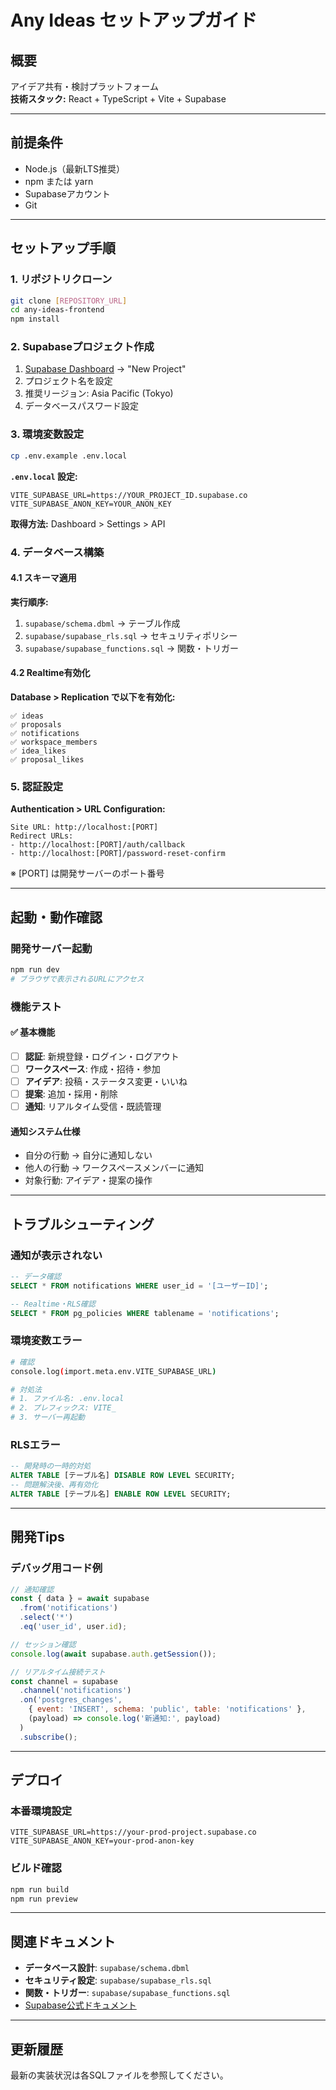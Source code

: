 # Any Ideas セットアップガイド

## 概要
アイデア共有・検討プラットフォーム  
**技術スタック:** React + TypeScript + Vite + Supabase

---

## 前提条件
- Node.js（最新LTS推奨）
- npm または yarn  
- Supabaseアカウント
- Git

---

## セットアップ手順

### 1. リポジトリクローン
```bash
git clone [REPOSITORY_URL]
cd any-ideas-frontend
npm install
```

### 2. Supabaseプロジェクト作成
1. [Supabase Dashboard](https://app.supabase.com) → "New Project"
2. プロジェクト名を設定
3. 推奨リージョン: Asia Pacific (Tokyo)
4. データベースパスワード設定

### 3. 環境変数設定
```bash
cp .env.example .env.local
```

**`.env.local` 設定:**
```env
VITE_SUPABASE_URL=https://YOUR_PROJECT_ID.supabase.co
VITE_SUPABASE_ANON_KEY=YOUR_ANON_KEY
```

**取得方法:** Dashboard > Settings > API

### 4. データベース構築

#### 4.1 スキーマ適用
**実行順序:**
1. `supabase/schema.dbml` → テーブル作成
2. `supabase/supabase_rls.sql` → セキュリティポリシー
3. `supabase/supabase_functions.sql` → 関数・トリガー

#### 4.2 Realtime有効化
**Database > Replication で以下を有効化:**
```
✅ ideas
✅ proposals
✅ notifications
✅ workspace_members
✅ idea_likes
✅ proposal_likes
```

### 5. 認証設定
**Authentication > URL Configuration:**
```
Site URL: http://localhost:[PORT]
Redirect URLs:
- http://localhost:[PORT]/auth/callback
- http://localhost:[PORT]/password-reset-confirm
```
※ [PORT] は開発サーバーのポート番号

---

## 起動・動作確認

### 開発サーバー起動
```bash
npm run dev
# ブラウザで表示されるURLにアクセス
```

### 機能テスト

#### ✅ 基本機能
- [ ] **認証**: 新規登録・ログイン・ログアウト
- [ ] **ワークスペース**: 作成・招待・参加
- [ ] **アイデア**: 投稿・ステータス変更・いいね
- [ ] **提案**: 追加・採用・削除
- [ ] **通知**: リアルタイム受信・既読管理

#### 通知システム仕様
- 自分の行動 → 自分に通知しない
- 他人の行動 → ワークスペースメンバーに通知
- 対象行動: アイデア・提案の操作

---

## トラブルシューティング

### 通知が表示されない
```sql
-- データ確認
SELECT * FROM notifications WHERE user_id = '[ユーザーID]';

-- Realtime・RLS確認
SELECT * FROM pg_policies WHERE tablename = 'notifications';
```

### 環境変数エラー
```bash
# 確認
console.log(import.meta.env.VITE_SUPABASE_URL)

# 対処法
# 1. ファイル名: .env.local
# 2. プレフィックス: VITE_
# 3. サーバー再起動
```

### RLSエラー
```sql
-- 開発時の一時的対処
ALTER TABLE [テーブル名] DISABLE ROW LEVEL SECURITY;
-- 問題解決後、再有効化
ALTER TABLE [テーブル名] ENABLE ROW LEVEL SECURITY;
```

---

## 開発Tips

### デバッグ用コード例
```javascript
// 通知確認
const { data } = await supabase
  .from('notifications')
  .select('*')
  .eq('user_id', user.id);

// セッション確認  
console.log(await supabase.auth.getSession());

// リアルタイム接続テスト
const channel = supabase
  .channel('notifications')
  .on('postgres_changes', 
    { event: 'INSERT', schema: 'public', table: 'notifications' },
    (payload) => console.log('新通知:', payload)
  )
  .subscribe();
```

---

## デプロイ

### 本番環境設定
```env
VITE_SUPABASE_URL=https://your-prod-project.supabase.co
VITE_SUPABASE_ANON_KEY=your-prod-anon-key
```

### ビルド確認
```bash
npm run build
npm run preview
```

---

## 関連ドキュメント
- **データベース設計**: `supabase/schema.dbml`
- **セキュリティ設定**: `supabase/supabase_rls.sql`  
- **関数・トリガー**: `supabase/supabase_functions.sql`
- [Supabase公式ドキュメント](https://supabase.com/docs)

---

## 更新履歴
最新の実装状況は各SQLファイルを参照してください。